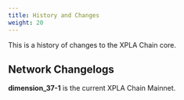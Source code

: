```yaml
---
title: History and Changes
weight: 20
---
```


This is a history of changes to the XPLA Chain core.

## Network Changelogs

**dimension_37-1** is the current XPLA Chain Mainnet.
